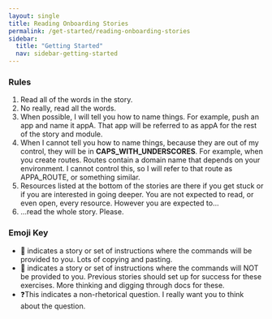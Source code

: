 ```yaml
---
layout: single
title: Reading Onboarding Stories
permalink: /get-started/reading-onboarding-stories
sidebar:
  title: "Getting Started"
  nav: sidebar-getting-started
---
```


### Rules

1. Read all of the words in the story.
1. No really, read all the words.
1. When possible, I will tell you how to name things. For example, push an app and name it appA. That app will be referred to as appA for the rest of the story and module.
1. When I cannot tell you how to name things, because they are out of my control, they will be in **CAPS_WITH_UNDERSCORES**. For example, when you create routes. Routes contain a domain name that depends on your environment. I cannot control this, so I will refer to that route as APPA_ROUTE, or something similar.
1. Resources listed at the bottom of the stories are there if you get stuck or if you are interested in going deeper. You are not expected to read, or even open, every resource. However you are expected to...
1. ...read the whole story. Please.

### Emoji Key

- 📝 indicates a story or set of instructions where the commands will be provided to you. Lots of copying and pasting.
- 🤔 indicates a story or set of instructions where the commands will NOT be provided to you. Previous stories should set up for success for these exercises. More thinking and digging through docs for these.
- ❓This indicates a non-rhetorical question. I really want you to think about the question.
